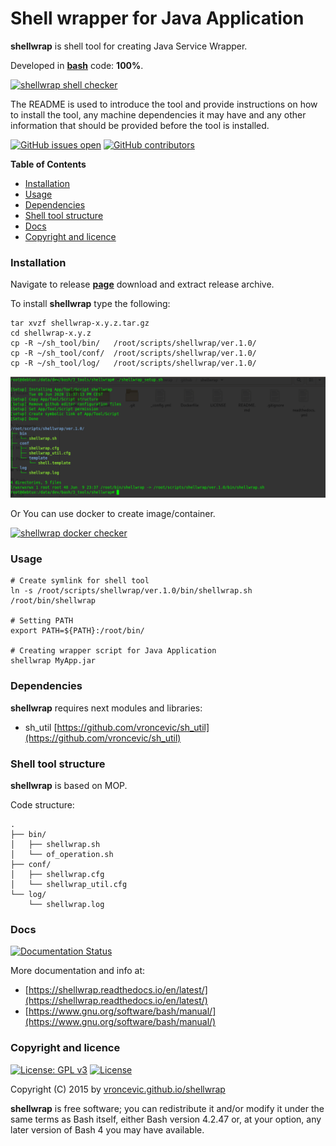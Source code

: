 # Shell wrapper for Java Application

**shellwrap** is shell tool for creating Java Service Wrapper.

Developed in **[bash](https://en.wikipedia.org/wiki/Bash_(Unix_shell))** code: **100%**.

[![shellwrap shell checker](https://github.com/vroncevic/shellwrap/workflows/shellwrap%20shell%20checker/badge.svg)](https://github.com/vroncevic/shellwrap/actions?query=workflow%3A%22shellwrap+shell+checker%22)

The README is used to introduce the tool and provide instructions on
how to install the tool, any machine dependencies it may have and any
other information that should be provided before the tool is installed.

[![GitHub issues open](https://img.shields.io/github/issues/vroncevic/shellwrap.svg)](https://github.com/vroncevic/shellwrap/issues) [![GitHub contributors](https://img.shields.io/github/contributors/vroncevic/shellwrap.svg)](https://github.com/vroncevic/shellwrap/graphs/contributors)

<!-- START doctoc generated TOC please keep comment here to allow auto update -->
<!-- DON'T EDIT THIS SECTION, INSTEAD RE-RUN doctoc TO UPDATE -->
**Table of Contents**

- [Installation](#installation)
- [Usage](#usage)
- [Dependencies](#dependencies)
- [Shell tool structure](#shell-tool-structure)
- [Docs](#docs)
- [Copyright and licence](#copyright-and-licence)

<!-- END doctoc generated TOC please keep comment here to allow auto update -->

### Installation

Navigate to release **[page](https://github.com/vroncevic/shellwrap/releases)** download and extract release archive.

To install **shellwrap** type the following:

```
tar xvzf shellwrap-x.y.z.tar.gz
cd shellwrap-x.y.z
cp -R ~/sh_tool/bin/   /root/scripts/shellwrap/ver.1.0/
cp -R ~/sh_tool/conf/  /root/scripts/shellwrap/ver.1.0/
cp -R ~/sh_tool/log/   /root/scripts/shellwrap/ver.1.0/
```

![alt tag](https://raw.githubusercontent.com/vroncevic/shellwrap/dev/docs/setup_tree.png)

Or You can use docker to create image/container.

[![shellwrap docker checker](https://github.com/vroncevic/shellwrap/workflows/shellwrap%20docker%20checker/badge.svg)](https://github.com/vroncevic/shellwrap/actions?query=workflow%3A%22shellwrap+docker+checker%22)

### Usage

```
# Create symlink for shell tool
ln -s /root/scripts/shellwrap/ver.1.0/bin/shellwrap.sh /root/bin/shellwrap

# Setting PATH
export PATH=${PATH}:/root/bin/

# Creating wrapper script for Java Application
shellwrap MyApp.jar
```

### Dependencies

**shellwrap** requires next modules and libraries:
* sh_util [https://github.com/vroncevic/sh_util](https://github.com/vroncevic/sh_util)

### Shell tool structure

**shellwrap** is based on MOP.

Code structure:
```
.
├── bin/
│   ├── shellwrap.sh
│   └── of_operation.sh
├── conf/
│   ├── shellwrap.cfg
│   └── shellwrap_util.cfg
└── log/
    └── shellwrap.log
```

### Docs

[![Documentation Status](https://readthedocs.org/projects/shellwrap/badge/?version=latest)](https://shellwrap.readthedocs.io/projects/shellwrap/en/latest/?badge=latest)

More documentation and info at:
* [https://shellwrap.readthedocs.io/en/latest/](https://shellwrap.readthedocs.io/en/latest/)
* [https://www.gnu.org/software/bash/manual/](https://www.gnu.org/software/bash/manual/)

### Copyright and licence

[![License: GPL v3](https://img.shields.io/badge/License-GPLv3-blue.svg)](https://www.gnu.org/licenses/gpl-3.0) [![License](https://img.shields.io/badge/License-Apache%202.0-blue.svg)](https://opensource.org/licenses/Apache-2.0)

Copyright (C) 2015 by [vroncevic.github.io/shellwrap](https://vroncevic.github.io/shellwrap)

**shellwrap** is free software; you can redistribute it and/or modify
it under the same terms as Bash itself, either Bash version 4.2.47 or,
at your option, any later version of Bash 4 you may have available.

